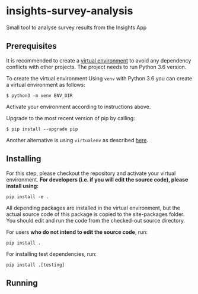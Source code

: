# insights-survey-analysis
Small tool to analyse survey results from the Insights App

## Prerequisites
It is recommended to create a [virtual environment](https://docs.python.org/3/library/venv.html) to
avoid any dependency conflicts with other projects. The project needs to run Python 3.6 version. 

To create the virtual environment Using `venv` with Python 3.6 you can create a virtual environment as follows:

```
$ python3 -m venv ENV_DIR
```

Activate your environment according to instructions above.

Upgrade to the most recent version of pip by calling:

```
$ pip install --upgrade pip
```

Another alternative is using `virtualenv` as described
[here](https://the-hitchhikers-guide-to-packaging.readthedocs.io/en/latest/virtualenv.html#creating-a-virtualenv).
 ## Installing

For this step, please checkout the repository and activate your virtual environment.
**For developers (i.e. if you will edit the source code), please install using:**

```
pip install -e .
```

All depending packages are installed in the virtual environment, but the actual source code of this
package is copied to the site-packages folder. You should edit and run the code from the
checked-out source directory.

For users **who do not intend to edit the source code**, run:

```
pip install .
```


For installing test dependencies, run: 
```
pip install .[testing]
```
## Running
